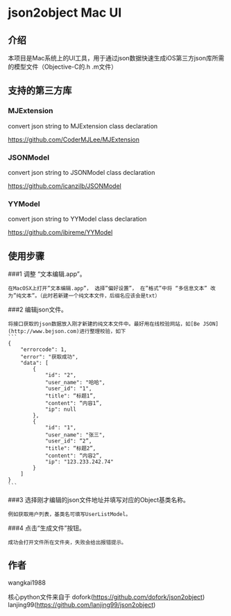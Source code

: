 # json2object Mac UI

## 介绍

本项目是Mac系统上的UI工具，用于通过json数据快速生成iOS第三方json库所需的模型文件（Objective-C的.h .m文件）

## 支持的第三方库

### MJExtension
convert json string to MJExtension class declaration

https://github.com/CoderMJLee/MJExtension


### JSONModel
convert json string to JSONModel class declaration

https://github.com/icanzilb/JSONModel


### YYModel
convert json string to YYModel class declaration

https://github.com/ibireme/YYModel


## 使用步骤

###1 调整 “文本编辑.app”。
 
    在MacOSX上打开”文本编辑.app”， 选择”偏好设置”， 在”格式”中将 “多信息文本” 改为”纯文本”。（此时若新建一个纯文本文件，后缀名应该会是txt）

###2 编辑json文件。

    将接口获取的json数据放入刚才新建的纯文本文件中。最好用在线校验网站，如[Be JSON](http://www.bejson.com)进行整理校验，如下
    ```
    {
        "errorcode": 1,
        "error": "获取成功",
        "data": [
            {
                "id": "2",
                "user_name": "哈哈",
                "user_id": "1",
                "title": “标题1”,
                "content": “内容1”,
                "ip": null
            },
            {
                "id": "1",
                "user_name": "张三",
                "user_id": “2”,
                "title": “标题2”,
                "content": “内容2”,
                "ip": "123.233.242.74"
            }
        ]
    }
    ```

###3 选择刚才编辑的json文件地址并填写对应的Object基类名称。

    例如获取用户列表，基类名可填写UserListModel。

###4 点击“生成文件”按钮。

    成功会打开文件所在文件夹，失败会给出报错提示。


## 作者

wangkai1988

核心python文件来自于
dofork(https://github.com/dofork/json2object)
lanjing99(https://github.com/lanjing99/json2object)


